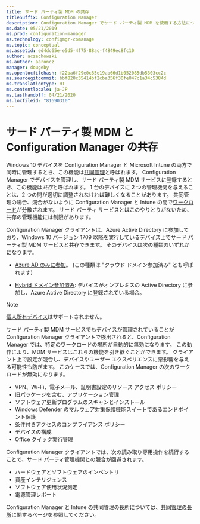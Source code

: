 ```yaml
---
title: サード パーティ製 MDM の共存
titleSuffix: Configuration Manager
description: Configuration Manager でサード パーティ製 MDM を使用する方法について説明します
ms.date: 05/21/2019
ms.prod: configuration-manager
ms.technology: configmgr-comanage
ms.topic: conceptual
ms.assetid: ed4dc65e-e5d5-4f75-88ac-f4849ec8fc10
author: aczechowski
ms.author: aaroncz
manager: dougeby
ms.openlocfilehash: f22ba6f29e0c85e19ab66d1b052085db5303cc2c
ms.sourcegitcommit: bbf820c35414bf2cba356f30fe047c1a34c5384d
ms.translationtype: HT
ms.contentlocale: ja-JP
ms.lasthandoff: 04/21/2020
ms.locfileid: "81690310"
---
```

# <a name="third-party-mdm-coexistence-with-configuration-manager"></a>サード パーティ製 MDM と Configuration Manager の共存

Windows 10 デバイスを Configuration Manager と Microsoft Intune の両方で同時に管理するとき、この機能は[共同管理](overview.md)と呼ばれます。 Configuration Manager でデバイスを管理し、サード パーティ製 MDM サービスに登録するとき、この機能は*共存*と呼ばれます。 1 台のデバイスに 2 つの管理機関を与えることは、2 つの間が適切に調整されなければ難しくなることがあります。 共同管理の場合、競合がないように Configuration Manager と Intune の間で[ワークロード](workloads.md)が分散されます。 サード パーティ サービスとはこのやりとりがないため、共存の管理機能には制限があります。

Configuration Manager クライアントは、Azure Active Directory に参加しており、Windows 10 バージョン 1709 以降を実行しているデバイス上でサード パーティ製 MDM サービスと共存できます。 そのデバイスは次の種類のいずれかになります。

- [Azure AD のみに参加](https://docs.microsoft.com/azure/active-directory/devices/azureadjoin-plan)。 (この種類は "クラウド ドメイン参加済み" とも呼ばれます)  

- [Hybrid ドメイン参加済み](https://docs.microsoft.com/azure/active-directory/devices/hybrid-azuread-join-plan): デバイスがオンプレミスの Active Directory に参加し、Azure Active Directory に登録されている場合。  

> [!Note]  
> [個人所有デバイス](https://docs.microsoft.com/windows/client-management/mdm/mdm-enrollment-of-windows-devices#connecting-personally-owned-devices-bring-your-own-device)はサポートされません。  

サード パーティ製 MDM サービスでもデバイスが管理されていることが Configuration Manager クライアントで検出されると、Configuration Manager では、特定のワークロードの場所が自動的に無効になります。 この動作により、MDM サービスはこれらの機能を引き継ぐことができます。 クライアント上で設定が競合し、デバイスやユーザー エクスペリエンスに悪影響を与える可能性も防ぎます。 このケースでは、Configuration Manager の次のワークロードが無効になります。

- VPN、Wi-Fi、電子メール、証明書設定のリソース アクセス ポリシー
- 旧パッケージを含む、アプリケーション管理
- ソフトウェア更新プログラムのスキャンとインストール
- Windows Defender のマルウェア対策保護機能スイートであるエンドポイント保護
- 条件付きアクセスのコンプライアンス ポリシー
- デバイスの構成
- Office クイック実行管理

Configuration Manager クライアントでは、次の読み取り専用操作を続行することで、サード パーティ管理機関との競合が回避されます。

- ハードウェアとソフトウェアのインベントリ
- 資産インテリジェンス
- ソフトウェア使用状況測定
- 電源管理レポート

Configuration Manager と Intune の共同管理の長所については、[共同管理の長所](overview.md#benefits)に関するページを参照してください。

